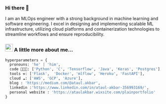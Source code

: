 ### Hi there 👋


I am an MLOps engineer with a strong background in machine learning and software engineering. I excel in designing and implementing scalable ML infrastructure, utilizing cloud platforms and containerization technologies to streamline workflows and ensure reproducibility.



### <img src="https://media.giphy.com/media/VgCDAzcKvsR6OM0uWg/giphy.gif" width="25"> A little more about me...  

```python
hyperparameters = {
  pronouns: 'he' | 'him',
  code 👨🏼‍💻: ['Python', 'C', 'Tensorflow', 'Java', 'Keras', 'Postgres'],
  tools ⚒: ['Flask',  'Docker', 'mlflow', 'Heroku', 'FastAPI'],
  cloud ☁️: ['AWS', 'GCP', 'Azure'],
  blog : 'https://medium.com/@ataul.akbar',
  linkedin :'https://www.linkedin.com/in/ataul-akbar-356993169/',
  personal website : 'https://ataulakbar.wixsite.com/plainportfolio'
}
```

<!--
**ataul-ui/ataul-ui** is a ✨ _special_ ✨ repository because its `README.md` (this file) appears on your GitHub profile.

Here are some ideas to get you started:

- 🔭 I’m currently working on ...
- 🌱 I’m currently learning ...
- 👯 I’m looking to collaborate on ...
- 🤔 I’m looking for help with ...
- 💬 Ask me about ...
- 📫 How to reach me: ...
- 😄 Pronouns: ...
- ⚡ Fun fact: ...
-->
